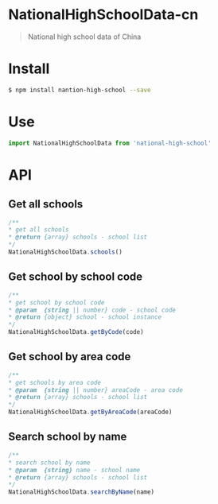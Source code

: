 # NationalHighSchoolData-cn
> National high school data of China

# Install

```bash
$ npm install nantion-high-school --save
```

# Use

```javascript
import NationalHighSchoolData from 'national-high-school'
```

# API
## Get all schools
```javascript
/**
* get all schools
* @return {array} schools - school list
*/
NationalHighSchoolData.schools()
```

## Get school by school code
```javascript
/**
* get school by school code
* @param  {string || number} code - school code
* @return {object} school - school instance
*/
NationalHighSchoolData.getByCode(code)
```

## Get school by area code
```javascript
/**
* get schools by area code
* @param  {string || number} areaCode - area code
* @return {array} schools - school list
*/
NationalHighSchoolData.getByAreaCode(areaCode)
```
## Search school by name
```javascript
/**
* search school by name
* @param  {string} name - school name
* @return {array} schools - school list
*/
NationalHighSchoolData.searchByName(name)
```
